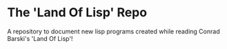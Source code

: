 The 'Land Of Lisp' Repo
=========================

A repository to document new lisp programs created while reading Conrad Barski's 'Land Of Lisp'!
